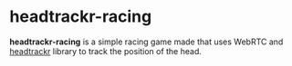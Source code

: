 headtrackr-racing
==========

**headtrackr-racing** is a simple racing game made that uses WebRTC and [headtrackr](https://github.com/auduno/headtrackr) library to track the position of the head.

